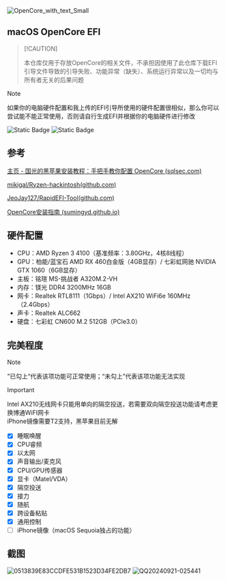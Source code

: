 ![OpenCore_with_text_Small](https://github.com/user-attachments/assets/49f199f8-6059-4386-bd19-5c7eabf65c29)


## macOS OpenCore EFI

>  [!CAUTION]
>
>  本仓库仅用于存放OpenCore的相关文件，不承担因使用了此仓库下载EFI引导文件导致的引导失败、功能异常（缺失）、系统运行异常以及一切均与所有者无关的后果问题

> [!NOTE]
>
> 如果你的电脑硬件配置和我上传的EFI引导所使用的硬件配置很相似，那么你可以尝试能不能正常使用，否则请自行生成EFI并根据你的电脑硬件进行修改

![Static Badge](https://img.shields.io/badge/%E6%94%AF%E6%8C%81%E7%9A%84macOS%E7%89%88%E6%9C%AC-Catalina%2010.15%20~%20Sequoia%2015.1-block?logo=apple)  ![Static Badge](https://img.shields.io/badge/OpenCore%E7%89%88%E6%9C%AC-1.0.1-33163)


## 参考

[主页 - 国光的黑苹果安装教程：手把手教你配置 OpenCore (sqlsec.com)](https://apple.sqlsec.com/)

[mikigal/Ryzen-hackintosh(github.com)](https://github.com/mikigal/ryzen-hackintosh)

[JeoJay127/RapidEFI-Tool(github.com)](https://github.com/JeoJay127/RapidEFI-Tool)

[OpenCore安装指南 (sumingyd.github.io)](https://sumingyd.github.io/OpenCore-Install-Guide/)

## 硬件配置

- CPU：AMD Ryzen 3 4100（基准频率：3.80GHz，4核8线程）
- GPU：柏能/蓝宝石 AMD RX 460白金版（4GB显存）/ 七彩虹网驰 NVIDIA GTX 1060（6GB显存）
- 主板：铭瑄 MS-挑战者 A320M.2-VH
- 内存：镁光 DDR4 3200MHz 16GB
- 网卡：Realtek RTL8111（1Gbps）/ lntel AX210 WiFi6e 160MHz（2.4Gbps）
- 声卡：Realtek ALC662
- 硬盘：七彩虹 CN600 M.2 512GB（PCle3.0）


## 完美程度

> [!NOTE]
>
> ”已勾上“代表该项功能可正常使用；“未勾上”代表该项功能无法实现

> [!IMPORTANT]
>
> lntel AX210无线网卡只能用单向的隔空投送，若需要双向隔空投送功能请考虑更换博通WiFI网卡<br/>
> iPhone镜像需要T2支持，黑苹果目前无解



- [x] 睡眠唤醒
- [x] CPU睿频
- [x] 以太网
- [x] 声音输出/麦克风
- [x] CPU/GPU传感器
- [x] 显卡（Matel/VDA）
- [x] 隔空投送
- [x] 接力
- [x] 随航
- [x] 跨设备粘贴
- [x] 通用控制
- [ ] iPhone镜像（macOS Sequoia独占的功能）

## 截图
![0513839E83CCDFE531B1523D34FE2DB7](https://github.com/user-attachments/assets/e2b3dfaf-ea2a-4cdd-9e3c-e933eda598b3)
![QQ20240921-025441](https://github.com/user-attachments/assets/f4882587-b3a0-4613-877e-1aa8edf2a41f)


